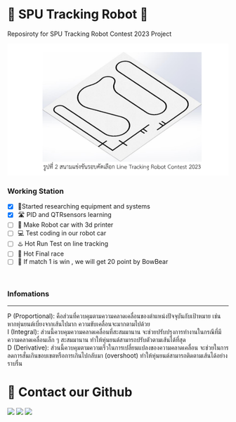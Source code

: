 # 🔴 SPU Tracking Robot 🔴
Reposiroty for SPU Tracking Robot Contest 2023 Project
<p align="center">
  <img height="300" src="Screenshot 2023-08-08 235747.png">
</p>


### Working Station
- [x] 👼Started researching equipment and systems
- [x] 🛣 PID and QTRsensors learning
- [ ] 🚗 Make Robot car with 3d printer
- [ ] 💻 Test coding in our robot car
- [ ] ♨️ Hot Run Test on line tracking
- [ ] 🐎 Hot Final race
- [ ] 🧸 If match 1 is win , we will get 20 point by BowBear
<br>

### Infomations 
--------------------------------
P (Proportional): คือส่วนที่ควบคุมตามความคลาดเคลื่อนของตำแหน่งปัจจุบันกับเป้าหมาย เช่น หากหุ่นยนต์เบี่ยงจากเส้นไปมาก ความขับเคลื่อนจะมากตามไปด้วย<br>
I (Integral): ส่วนนี้ควบคุมความคลาดเคลื่อนที่สะสมมานาน จะช่วยปรับปรุงการทำงานในกรณีที่มีความคลาดเคลื่อนเล็ก ๆ สะสมมานาน ทำให้หุ่นยนต์สามารถปรับตัวตามเส้นได้ที่สุด<br>
D (Derivative): ส่วนนี้ควบคุมตามความเร็วในการเปลี่ยนแปลงของความคลาดเคลื่อน จะช่วยในการลดการสั่นเกินขอบเขตหรือการเกินไปกลับมา (overshoot) ทำให้หุ่นยนต์สามารถติดตามเส้นได้อย่างราบรื่น<br>

# 🔰 Contact our Github<br>

[<img src="https://img.shields.io/badge/DucKyWay-%231877F2.svg?&style=for-the-badge&logo=github&logoColor=white">](https://github.com/DucKyWay)
[<img src="https://img.shields.io/badge/|REDfriend-%23c91a4c.svg?&style=for-the-badge&logo=github&logoColor=white">](https://github.com/1REDfriend)
[<img src="https://img.shields.io/badge/Manus-%23801ac9.svg?&style=for-the-badge&logo=github&logoColor=white">](https://github.com/Alikato-145)


